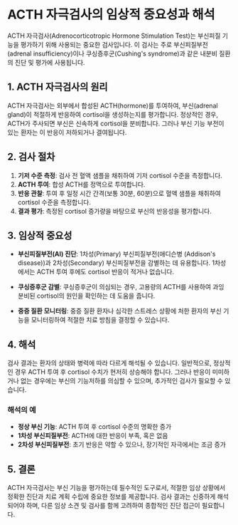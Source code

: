 # ACTH 자극검사의 임상적 중요성과 해석

ACTH 자극검사(Adrenocorticotropic Hormone Stimulation Test)는 부신피질 기능을 평가하기 위해 사용되는 중요한 검사입니다. 이 검사는 주로 부신피질부전(adrenal insufficiency)이나 쿠싱증후군(Cushing's syndrome)과 같은 내분비 질환의 진단 및 평가에 사용됩니다. 

## 1. ACTH 자극검사의 원리

ACTH 자극검사는 외부에서 합성된 ACTH(hormone)를 투여하여, 부신(adrenal gland)이 적절하게 반응하여 cortisol을 생성하는지를 평가합니다. 정상적인 경우, ACTH가 주사되면 부신은 신속하게 cortisol을 분비합니다. 그러나 부신 기능 부전이 있는 환자는 이 반응이 저하되거나 결여됩니다.

## 2. 검사 절차

1. **기저 수준 측정**: 검사 전 혈액 샘플을 채취하여 기저 cortisol 수준을 측정합니다.
2. **ACTH 투여**: 합성 ACTH를 정맥으로 투여합니다.
3. **반응 관찰**: 투여 후 일정 시간 간격(보통 30분, 60분)으로 혈액 샘플을 채취하여 cortisol 수준을 측정합니다.
4. **결과 평가**: 측정된 cortisol 증가량을 바탕으로 부신의 반응성을 평가합니다.

## 3. 임상적 중요성

- **부신피질부전(AI) 진단**: 1차성(Primary) 부신피질부전(애디슨병 (Addison's disease))과 2차성(Secondary) 부신피질부전을 감별하는 데 유용합니다. 1차성에서는 ACTH 투여 후에도 cortisol 반응이 적거나 없습니다.
  
- **쿠싱증후군 감별**: 쿠싱증후군이 의심되는 경우, 고용량의 ACTH를 사용하여 과잉 분비된 cortisol의 원인을 확인하는 데 도움을 줍니다.
  
- **중증 질환 모니터링**: 중증 질환 환자나 심각한 스트레스 상황에 처한 환자의 부신 기능을 모니터링하여 적절한 치료 방침을 결정할 수 있습니다.

## 4. 해석

검사 결과는 환자의 상태와 병력에 따라 다르게 해석될 수 있습니다. 일반적으로, 정상적인 경우 ACTH 투여 후 cortisol 수치가 현저히 상승해야 합니다. 그러나 반응이 미미하거나 없는 경우에는 부신의 기능저하를 의심할 수 있으며, 추가적인 검사가 필요할 수 있습니다.

### 해석의 예

- **정상 부신 기능**: ACTH 투여 후 cortisol 수준의 명확한 증가
- **1차성 부신피질부전**: ACTH에 대한 반응이 부족, 혹은 없음
- **2차성 부신피질부전**: 초기 반응은 약할 수 있으나, 장기적인 자극에서는 조금 증가

## 5. 결론

ACTH 자극검사는 부신 기능을 평가하는데 필수적인 도구로서, 적절한 임상 상황에서 정확한 진단과 치료 계획 수립에 중요한 정보를 제공합니다. 검사 결과는 신중하게 해석되어야 하며, 다른 임상 소견 및 검사를 함께 고려하여 종합적인 진단 접근이 필요합니다.